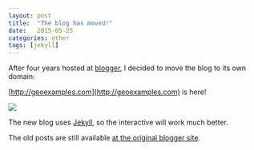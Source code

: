 ```yaml
---
layout: post
title:  "The blog has moved!"
date:   2015-05-25
categories: other
tags: [jekyll]
---
```


After four years hosted at [blogger](geoexamples.blogger.com), I decided to move the blog to its own domain:

[http://geoexamples.com](http://geoexamples.com) is here!

<img src="{{ site.baseurl }}/images/other/IMG_0987.jpg"/>

The new blog uses [Jekyll](http://jekyllrb.com/), so the interactive will work much better.

The old posts are still available [at the original blogger site](http://geoexamples.blogspot.com.es/).
